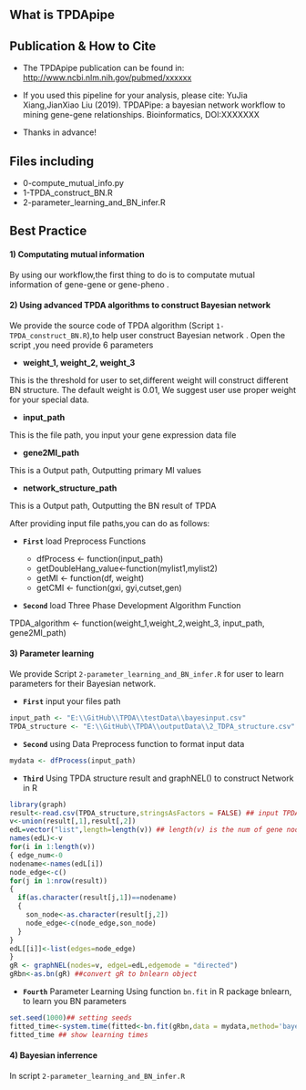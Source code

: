 ## What is TPDApipe


## Publication & How to Cite
+ The TPDApipe publication can be found in: http://www.ncbi.nlm.nih.gov/pubmed/xxxxxx

+ If you used this pipeline for your analysis, please cite: YuJia Xiang,JianXiao Liu (2019). TPDAPipe: a bayesian network workflow to mining gene-gene relationships. Bioinformatics, DOI:XXXXXXX

+ Thanks in advance!

## Files including
+ 0-compute_mutual_info.py
+ 1-TPDA_construct_BN.R
+ 2-parameter_learning_and_BN_infer.R


## Best Practice

#### 1) Computating mutual information
By using our workflow,the first thing to do is to computate mutual information of gene-gene or gene-pheno .

#### 2) Using advanced TPDA algorithms to construct Bayesian network
We provide the source code of TPDA algorithm (Script `1-TPDA_construct_BN.R`),to help user construct Bayesian network .
Open the script ,you need provide 6 parameters
+ **weight_1, weight_2, weight_3**

This is the threshold for user to set,different weight will construct different BN structure. The default weight is 0.01, We suggest user use proper weight for your special data.

+ **input_path**

This is the file path, you input your gene expression data file

+ **gene2MI_path**

This is a Output path, Outputting primary MI values

+ **network_structure_path**

This is a Output path, Outputting the BN result of TPDA

After providing input file paths,you can do as follows:
+ **`First`** load Preprocess Functions
  + dfProcess <- function(input_path)
  + getDoubleHang_value<-function(mylist1,mylist2)
  + getMI <- function(df, weight)
  + getCMI <- function(gxi, gyi,cutset,gen)

+ **`Second`** load Three Phase Development Algorithm Function

TPDA_algorithm <- function(weight_1,weight_2,weight_3,
                           input_path,
                           gene2MI_path)



#### 3) Parameter learning
We provide Script `2-parameter_learning_and_BN_infer.R` for user to learn parameters for their Bayesian network. 
+ **`First`** input your files path
```r
input_path <- "E:\\GitHub\\TPDA\\testData\\bayesinput.csv"
TPDA_structure <- "E:\\GitHub\\TPDA\\outputData\\2_TDPA_structure.csv"
```
+ **`Second`**  using  Data Preprocess function to format input data
```r
mydata <- dfProcess(input_path)
```
+ **`Third`**  Using TPDA structure result and graphNEL() to construct Network in R
```r
library(graph)
result<-read.csv(TPDA_structure,stringsAsFactors = FALSE) ## input TPDA algorithm result
v<-union(result[,1],result[,2])
edL=vector("list",length=length(v)) ## length(v) is the num of gene nodes
names(edL)<-v
for(i in 1:length(v))
{ edge_num<-0
nodename<-names(edL[i])
node_edge<-c()
for(j in 1:nrow(result))
{ 
  if(as.character(result[j,1])==nodename) 
  {       
    son_node<-as.character(result[j,2])
    node_edge<-c(node_edge,son_node)
  } 
}
edL[[i]]<-list(edges=node_edge)
}
gR <- graphNEL(nodes=v, edgeL=edL,edgemode = "directed")
gRbn<-as.bn(gR) ##convert gR to bnlearn object

```

+ **`Fourth`** Parameter Learning
Using function `bn.fit` in R package bnlearn, to learn you BN parameters
```r
set.seed(1000)## setting seeds
fitted_time<-system.time(fitted<-bn.fit(gRbn,data = mydata,method='bayes')) 
fitted_time ## show learning times
```

#### 4) Bayesian inferrence
In script 
`2-parameter_learning_and_BN_infer.R`
